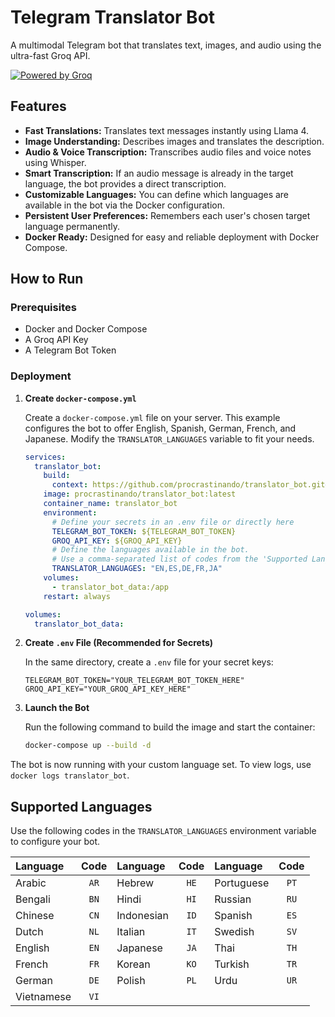 # Telegram Translator Bot

A multimodal Telegram bot that translates text, images, and audio using the ultra-fast Groq API.

[![Powered by Groq](https://img.shields.io/badge/Powered%20by-Groq-green?style=flat-square)](https://groq.com/)

## Features

*   **Fast Translations:** Translates text messages instantly using Llama 4.
*   **Image Understanding:** Describes images and translates the description.
*   **Audio & Voice Transcription:** Transcribes audio files and voice notes using Whisper.
*   **Smart Transcription:** If an audio message is already in the target language, the bot provides a direct transcription.
*   **Customizable Languages:** You can define which languages are available in the bot via the Docker configuration.
*   **Persistent User Preferences:** Remembers each user's chosen target language permanently.
*   **Docker Ready:** Designed for easy and reliable deployment with Docker Compose.

## How to Run

### Prerequisites

*   Docker and Docker Compose
*   A Groq API Key
*   A Telegram Bot Token

### Deployment

1.  **Create `docker-compose.yml`**

    Create a `docker-compose.yml` file on your server. This example configures the bot to offer English, Spanish, German, French, and Japanese. Modify the `TRANSLATOR_LANGUAGES` variable to fit your needs.

    ```yaml
    services:
      translator_bot:
        build:
          context: https://github.com/procrastinando/translator_bot.git#main
        image: procrastinando/translator_bot:latest
        container_name: translator_bot
        environment:
          # Define your secrets in an .env file or directly here
          TELEGRAM_BOT_TOKEN: ${TELEGRAM_BOT_TOKEN}
          GROQ_API_KEY: ${GROQ_API_KEY}
          # Define the languages available in the bot.
          # Use a comma-separated list of codes from the 'Supported Languages' table below.
          TRANSLATOR_LANGUAGES: "EN,ES,DE,FR,JA"
        volumes:
          - translator_bot_data:/app
        restart: always

    volumes:
      translator_bot_data:
    ```

2.  **Create `.env` File (Recommended for Secrets)**

    In the same directory, create a `.env` file for your secret keys:
    ```env
    TELEGRAM_BOT_TOKEN="YOUR_TELEGRAM_BOT_TOKEN_HERE"
    GROQ_API_KEY="YOUR_GROQ_API_KEY_HERE"
    ```

3.  **Launch the Bot**

    Run the following command to build the image and start the container:
    ```bash
    docker-compose up --build -d
    ```

The bot is now running with your custom language set. To view logs, use `docker logs translator_bot`.

## Supported Languages

Use the following codes in the `TRANSLATOR_LANGUAGES` environment variable to configure your bot.

| Language | Code | Language | Code | Language | Code |
|:---|:----:|:---|:----:|:---|:----:|
| Arabic | `AR` | Hebrew | `HE` | Portuguese | `PT` |
| Bengali | `BN` | Hindi | `HI` | Russian | `RU` |
| Chinese | `CN` | Indonesian | `ID` | Spanish | `ES` |
| Dutch | `NL` | Italian | `IT` | Swedish | `SV` |
| English | `EN` | Japanese | `JA` | Thai | `TH` |
| French | `FR` | Korean | `KO` | Turkish | `TR` |
| German | `DE` | Polish | `PL` | Urdu | `UR` |
| Vietnamese| `VI` | | | | |